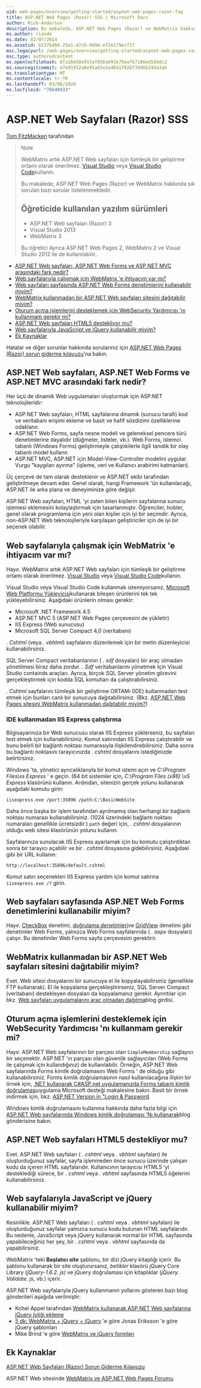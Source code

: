```yaml
---
uid: web-pages/overview/getting-started/aspnet-web-pages-razor-faq
title: ASP.NET Web Pages (Razor) SSS | Microsoft Docs
author: Rick-Anderson
description: Bu makalede, ASP.NET Web Pages (Razor) ve WebMatrix hakkında sık sorulan bazı sorular listelenmektedir. Öğretici ASP.NET Web sayfalarında kullanılan yazılım sürümleri (R...
ms.author: riande
ms.date: 02/07/2014
ms.assetid: b137bd04-25e1-47cb-9d96-ef2e179ecf1f
msc.legacyurl: /web-pages/overview/getting-started/aspnet-web-pages-razor-faq
msc.type: authoredcontent
ms.openlocfilehash: 6fa1b668e915af856a693e79eafb7180ed504dc2
ms.sourcegitcommit: e7e91932a6e91a63e2e46417626f39d6b244a3ab
ms.translationtype: MT
ms.contentlocale: tr-TR
ms.lasthandoff: 03/06/2020
ms.locfileid: "78640933"
---
```

# <a name="aspnet-web-pages-razor-faq"></a>ASP.NET Web Sayfaları (Razor) SSS

[Tom FitzMacken](https://github.com/tfitzmac) tarafından

> > [!NOTE] 
> > WebMatrix artık ASP.NET Web sayfaları için tümleşik bir geliştirme ortamı olarak önerilmez. [Visual Studio](xref:aspnet/web-pages/overview/getting-started/program-asp-net-web-pages-in-visual-studio) veya [Visual Studio Code](https://code.visualstudio.com/)kullanın.
>
> Bu makalede, ASP.NET Web Pages (Razor) ve WebMatrix hakkında sık sorulan bazı sorular listelenmektedir.
> 
> ## <a name="software-versions-used-in-the-tutorial"></a>Öğreticide kullanılan yazılım sürümleri
> 
> 
> - ASP.NET Web sayfaları (Razor) 3
> - Visual Studio 2013
> - WebMatrix 3
>   
> 
> Bu öğretici Ayrıca ASP.NET Web Pages 2, WebMatrix 2 ve Visual Studio 2012 ile de kullanılabilir.

- [ASP.NET Web sayfaları, ASP.NET Web Forms ve ASP.NET MVC arasındaki fark nedir?](#Whats_the_difference_between_ASP.NET_Web_Pages,_ASP.NET_Web_Forms,_and_ASP.NET_MVC)
- [Web sayfalarıyla çalışmak için WebMatrix 'e ihtiyacım var mı?](#Do_I_need_WebMatrix_in_order_to_work_with_Web_Pages)
- [Web sayfaları sayfasında ASP.NET Web Forms denetimlerini kullanabilir miyim?](#Can_I_use_ASP.NET_Web_Forms_controls_on_a_Web_Pages_page)
- [WebMatrix kullanmadan bir ASP.NET Web sayfaları sitesini dağıtabilir miyim?](#Can_I_deploy_an_ASP.NET_Web_Pages_site_without_using_WebMatrix)
- [Oturum açma işlemlerini desteklemek için WebSecurity Yardımcısı 'nı kullanmam gerekir mi?](#Do_I_have_to_use_the_WebSecurity_helper_to_support_logins)
- [ASP.NET Web sayfaları HTML5 destekliyor mu?](#Does_ASP.NET_Web_Pages_support_HTML5)
- [Web sayfalarıyla JavaScript ve jQuery kullanabilir miyim?](#Can_I_use_JavaScript_and_jQuery_with_Web_Pages)
- [Ek Kaynaklar](#AdditionalResources)

Hatalar ve diğer sorunlar hakkında sorularınız için [ASP.NET Web Pages (Razor) sorun giderme kılavuzu](https://go.microsoft.com/fwlink/?LinkId=253001)'na bakın.

<a id="Whats_the_difference_between_ASP.NET_Web_Pages,_ASP.NET_Web_Forms,_and_ASP.NET_MVC"></a>
## <a name="whats-the-difference-between-aspnet-web-pages-aspnet-web-forms-and-aspnet-mvc"></a>ASP.NET Web sayfaları, ASP.NET Web Forms ve ASP.NET MVC arasındaki fark nedir?

Her üçü de dinamik Web uygulamaları oluşturmak için ASP.NET teknolojileridir:

- ASP.NET Web sayfaları, HTML sayfalarına dinamik (sunucu tarafı) kod ve veritabanı erişimi ekleme ve basit ve hafif sözdizimi özelliklerine odaklanır.
- ASP.NET Web Forms, sayfa nesne modeli ve geleneksel pencere türü denetimlerine dayalıdır (düğmeler, listeler, vb.). Web Forms, istemci tabanlı (Windows Forms) geliştirmeyle çalıştıkilerle ilgili tanıdık bir olay tabanlı model kullanır.
- ASP.NET MVC, ASP.NET için Model-View-Controller modelini uygular. Vurgu "kaygıları ayırma" (işleme, veri ve Kullanıcı arabirimi katmanları).

Üç çerçeve de tam olarak desteklenir ve ASP.NET ekibi tarafından geliştirilmeye devam eder. Genel olarak, hangi Framework 'ün kullanılacağı, ASP.NET ile arka plana ve deneyiminize göre değişir.

ASP.NET Web sayfaları, HTML 'yi zaten bilen kişilerin sayfalarına sunucu işlemesi eklemesini kolaylaştırmak için tasarlanmıştır. Öğrenciler, hobler, genel olarak programlama için yeni olan kişiler için iyi bir seçimdir. Ayrıca, non-ASP.NET Web teknolojileriyle karşılaşan geliştiriciler için de iyi bir seçenek olabilir.

<a id="Do_I_need_WebMatrix_in_order_to_work_with_Web_Pages"></a>
## <a name="do-i-need-webmatrix-in-order-to-work-with-web-pages"></a>Web sayfalarıyla çalışmak için WebMatrix 'e ihtiyacım var mı?

Hayır. WebMatrix artık ASP.NET Web sayfaları için tümleşik bir geliştirme ortamı olarak önerilmez. [Visual Studio](program-asp-net-web-pages-in-visual-studio.md) veya [Visual Studio Code](https://code.visualstudio.com/)kullanın.

Visual Studio veya Visual Studio Code kullanmak istemiyorsanız, [Microsoft Web Platformu Yükleyicisi](https://www.microsoft.com/web/downloads/platform.aspx)kullanarak bileşen ürünlerini tek tek yükleyebilirsiniz. Aşağıdaki ürünlerin olması gerekir:

- Microsoft .NET Framework 4.5
- ASP.NET MVC 5 (ASP.NET Web Pages çerçevesini de yükletir)
- IIS Express (Web sunucusu)
- Microsoft SQL Server Compact 4,0 (veritabanı)

*. Cshtml* (veya *. vbhtml*) sayfalarını düzenlemek için bir metin düzenleyicisi kullanabilirsiniz.

SQL Server Compact veritabanlarının ( *. sdf* dosyaları) bir araç olmadan yönetilmesi biraz daha zordur. *. Sdf* veritabanlarını yönetmek Için Visual Studio containds araçları. Ayrıca, birçok SQL Server yönetim görevini gerçekleştirmek için kodda SQL komutları da çalıştırabilirsiniz.

*. Cshtml* sayfalarını tümleşik bir geliştirme ORTAMı (IDE) kullanmadan test etmek için bunları canlı bir sunucuya dağıtabilirsiniz. (Bkz. [ASP.NET Web Pages sitesini WebMatrix kullanmadan dağıtabilir miyim?](#Can_I_deploy_an_ASP.NET_Web_Pages_site_without_using_WebMatrix))

### <a name="running-iis-express-without-using-an-ide"></a>IDE kullanmadan IIS Express çalıştırma

Bilgisayarınıza bir Web sunucusu olarak IIS Express yüklerseniz, bu sayfaları test etmek için kullanabilirsiniz. Komut satırından IIS Express çalıştırabilir ve bunu belirli bir bağlantı noktası numarasıyla ilişkilendirebilirsiniz. Daha sonra bu bağlantı noktasını tarayıcınızda *. cshtml* dosyalarını istediğinizde belirtirsiniz.

Windows 'ta, yönetici ayrıcalıklarıyla bir komut istemi açın ve *C:\Program Files\ııs Express* ' e geçin. (64 bit sistemler için, *C:\Program Files (x86) \ııS Express* klasörünü kullanın. Ardından, sitenizin gerçek yolunu kullanarak aşağıdaki komutu girin:

`iisexpress.exe /port:35896 /path:C:\BasicWebSite`

Daha önce başka bir işlem tarafından ayrılmamış olan herhangi bir bağlantı noktası numarası kullanabilirsiniz. (1024 üzerindeki bağlantı noktası numaraları genellikle ücretsizdir.) `path` değeri için, *. cshtml* dosyalarının olduğu web sitesi klasörünün yolunu kullanın.

Sayfalarınıza sunulacak IIS Express ayarlamak için bu komutu çalıştırdıktan sonra bir tarayıcı açabilir ve bir *. cshtml* dosyasına gidebilirsiniz. Aşağıdaki gibi bir URL kullanın:

`http://localhost:35896/default.cshtml`

Komut satırı seçenekleri IIS Express yardım için komut satırına `iisexpress.exe /?` girin.

<a id="Can_I_use_ASP.NET_Web_Forms_controls_on_a_Web_Pages_page"></a>
## <a name="can-i-use-aspnet-web-forms-controls-on-a-web-pages-page"></a>Web sayfaları sayfasında ASP.NET Web Forms denetimlerini kullanabilir miyim?

Hayır. [CheckBox](https://msdn.microsoft.com/library/system.web.ui.webcontrols.checkbox) denetimi, [doğrulama denetimleri](https://msdn.microsoft.com/library/bwd43d0x)ve [GridView](https://msdn.microsoft.com/library/system.web.ui.webcontrols.gridview) denetimi gibi denetimler Web Forms, yalnızca Web Forms sayfalarında ( *. aspx* dosyaları) çalışır. Bu denetimler Web Forms sayfa çerçevesini gerektirir.

<a id="Can_I_deploy_an_ASP.NET_Web_Pages_site_without_using_WebMatrix"></a>
## <a name="can-i-deploy-an-aspnet-web-pages-site-without-using-webmatrix"></a>WebMatrix kullanmadan bir ASP.NET Web sayfaları sitesini dağıtabilir miyim?

Evet. Web sitesi dosyalarını bir sunucuya el ile kopyalayabilirsiniz (genellikle FTP kullanarak). El ile kopyalama gerçekleştirirseniz, SQL Server Compact (veritabanı) destekleyen dosyaları da kopyalamanız gerekir. Ayrıntılar için bkz. [Web sayfaları uygulamalarını araç olmadan dağıtma](http://mikepope.com/blog/DisplayBlog.aspx?permalink=2317)blog girdisi.

<a id="Do_I_have_to_use_the_WebSecurity_helper_to_support_logins"></a>
## <a name="do-i-have-to-use-the-websecurity-helper-to-support-logins"></a>Oturum açma işlemlerini desteklemek için WebSecurity Yardımcısı 'nı kullanmam gerekir mi?

Hayır. ASP.NET Web sayfalarının bir parçası olan `SimpleMembership` sağlayıcı bir seçenektir. ASP.NET 'ın parçası olan güvenlik sağlayıcıları (Web Forms ile çalışmak için kullandığınız) de kullanılabilir. Örneğin, ASP.NET Web sayfalarında Forms kimlik doğrulamasını Web Forms ' de olduğu gibi kullanabilirsiniz. Forms kimlik doğrulamasının nasıl kullanılacağına ilişkin bir örnek için, [.NET kullanarak C#ASP.net uygulamanızda Forms tabanlı kimlik doğrulaması](https://support.microsoft.com/kb/301240)uygulama Microsoft desteği makalesine bakın. Basit bir örnek indirmek için, bkz. [ASP.NET Version in "Login &amp; Password](http://www.codeguru.com/csharp/.net/net_asp/scripting/article.php/c19295/ASPNET-version-of-Login--Password.htm).

Windows kimlik doğrulamasını kullanma hakkında daha fazla bilgi için [ASP.NET Web sayfalarında Windows kimlik doğrulaması 'Nı kullanarak](http://mikepope.com/blog/DisplayBlog.aspx?permalink=2298)blog gönderisine bakın.

<a id="Does_ASP.NET_Web_Pages_support_HTML5"></a>
## <a name="does-aspnet-web-pages-support-html5"></a>ASP.NET Web sayfaları HTML5 destekliyor mu?

Evet. ASP.NET Web sayfaları ( *. cshtml* veya *. vbhtml* sayfaları) ile oluşturduğunuz sayfalar, sayfa işlenmeden önce sunucu üzerinde çalışan kodu da içeren HTML sayfalarıdır. Kullanıcının tarayıcısı HTML5 'yi desteklediği sürece, bir *. cshtml* veya *. vbhtml* sayfasında HTML5 öğelerini kullanabilirsiniz.

<a id="Can_I_use_JavaScript_and_jQuery_with_Web_Pages"></a>
## <a name="can-i-use-javascript-and-jquery-with-web-pages"></a>Web sayfalarıyla JavaScript ve jQuery kullanabilir miyim?

Kesinlikle. ASP.NET Web sayfaları ( *. cshtml* veya *. vbhtml* sayfaları) ile oluşturduğunuz sayfalar yalnızca sunucu kodu bulunan HTML sayfalarıdır. Bu nedenle, JavaScript veya jQuery kullanarak normal bir HTML sayfasında yapabileceğiniz her şey, bir *. cshtml* veya *. vbhtml* sayfasında da yapabilirsiniz.

WebMatrix 'teki **Başlatıcı site** şablonu, bir dizi jQuery kitaplığı içerir. Bu şablonu kullanarak bir site oluşturursanız, *betikler* klasörü jQuery Core Library (*jQuery-1.6.2. js)* ve jQuery doğrulaması için kitaplıklar (*jQuery. Validate. js*, vb.) içerir.

ASP.NET Web sayfalarıyla jQuery kullanmanın yollarını gösteren bazı blog gönderileri aşağıda verilmiştir:

- Kchel Appel tarafından [WebMatrix kullanarak ASP.NET Web sayfalarına jQuery Iyliği ekleme](http://rachelappel.com/jquery/adding-jquery-goodness-to-asp-net-web-pages-using-webmatrix/)
- [5 dk: WebMatrix + jQuery + jQuery](http://joeriks.com/2011/01/30/5-min-webmatrix-jquery-ui-json-jquery-templates/) 'e göre Jonas Eriksson 'e göre jQuery şablonları
- Mike Brind 'e göre [WebMatrix ve jQuery formları](http://mikesdotnetting.com/Article/155/WebMatrix-And-jQuery-Forms)

<a id="AdditionalResources"></a>
## <a name="additional-resources"></a>Ek Kaynaklar

[ASP.NET Web Sayfaları (Razor) Sorun Giderme Kılavuzu](https://go.microsoft.com/fwlink/?LinkId=253001)

ASP.NET Web sitesinde [WebMatrix ve ASP.NET Web Pages Forumu](https://forums.asp.net/1224.aspx/1?WebMatrix)
